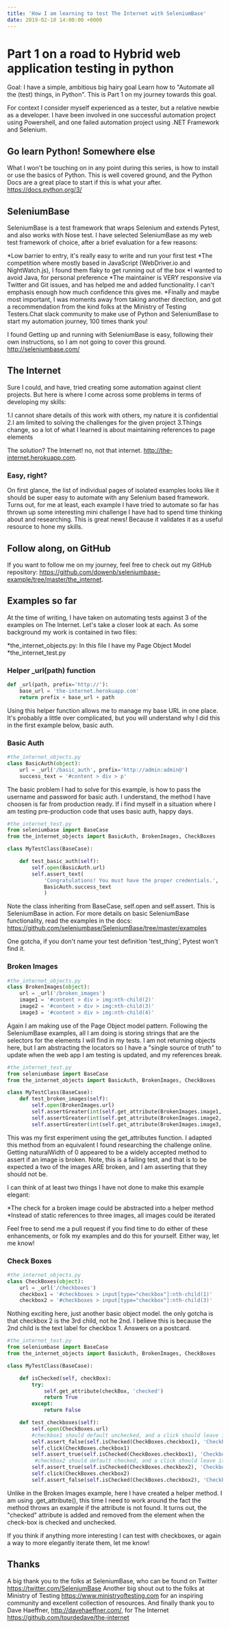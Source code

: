 ```yaml
---
title: 'How I am learning to test The Internet with SeleniumBase'
date: 2019-02-10 14:00:00 +0000
---
```


# Part 1 on a road to Hybrid web application testing in python

Goal: I have a simple, ambitious big hairy goal Learn how to "Automate all the (test) things, in Python". This is Part 1 on my journey towards this goal.

For context I consider myself experienced as a tester, but a relative newbie as a developer. I have been involved in one successful automation project using Powershell, and one failed automation project using .NET Framework and Selenium.

## Go learn Python! Somewhere else

What I won't be touching on in any point during this series, is how to install or use the basics of Python. This is well covered ground, and the Python Docs are a great place to start if this is what your after. <https://docs.python.org/3/>

## SeleniumBase

SeleniumBase is a test framework that wraps Selenium and extends Pytest, and also works with Nose test. I have selected SeleniumBase as my web test framework of choice, after a brief evaluation for a few reasons:

*Low barrier to entry, it's really easy to write and run your first test
*The competition where mostly based in JavaScript (WebDriver.io and NightWatch.js), I found them flaky to get running out of the box
*I wanted to avoid Java, for personal preference
*The maintainer is VERY responsive via Twitter and Git issues, and has helped me and added functionality. I can't emphasis enough how much confidence this gives me.
*Finally and maybe most important, I was moments away from taking another direction, and got a recommendation from the kind folks at the Ministry of Testing Testers.Chat slack community to make use of Python and SeleniumBase to start my automation journey, 100 times thank you!

I found Getting up and running with SeleniumBase is easy, following their own instructions, so I am not going to cover this ground. <http://seleniumbase.com/>

## The Internet

Sure I could, and have, tried creating some automation against client projects. But here is where I come across some problems in terms of developing my skills:

1.I cannot share details of this work with others, my nature it is confidential
2.I am limited to solving the challenges for the given project
3.Things change, so a lot of what I learned is about maintaining references to page elements

The solution? The Internet! no, not that internet. <http://the-internet.herokuapp.com>.

### Easy, right?

On first glance, the list of individual pages of isolated examples looks like it should be super easy to automate with any Selenium based framework. Turns out, for me at least, each example I have tried to automate so far has thrown up some interesting mini challenge I have had to spend time thinking about and researching. This is great news! Because it validates it as a useful resource to hone my skills.

## Follow along, on GitHub

If you want to follow me on my journey, feel free to check out my GitHub repository: <https://github.com/dowenb/seleniumbase-example/tree/master/the_internet>.

## Examples so far

At the time of writing, I have taken on automating tests against 3 of the examples on The Internet. Let's take a closer look at each. As some background my work is contained in two files:

*the_internet_objects.py: In this file I have my Page Object Model
*the_internet_test.py

### Helper _url(path) function

~~~Python
def _url(path, prefix='http://'):
    base_url = 'the-internet.herokuapp.com'
    return prefix + base_url + path
~~~

Using this helper function allows me to manage my base URL in one place. It's probably a little over complicated, but you will understand why I did this in the first example below, basic auth.

### Basic Auth

~~~Python
#the_internet_objects.py
class BasicAuth(object):
    url = _url('/basic_auth', prefix='http://admin:admin@')
    success_text = '#content > div > p'
~~~

The basic problem I had to solve for this example, is how to pass the username and password for basic auth. I understand, the method I have choosen is far from production ready. If i find myself in a situation where I am testing pre-production code that uses basic auth, happy days.

~~~Python
#the_internet_test.py
from seleniumbase import BaseCase
from the_internet_objects import BasicAuth, BrokenImages, CheckBoxes

class MyTestClass(BaseCase):

    def test_basic_auth(self):
        self.open(BasicAuth.url)
        self.assert_text(
            'Congratulations! You must have the proper credentials.',
            BasicAuth.success_text
            )
~~~

Note the class inheriting from BaseCase, self.open and self.assert. This is SeleniumBase in action. For more details on basic SeleniumBase functionality, read the examples in the docs: <https://github.com/seleniumbase/SeleniumBase/tree/master/examples>

One gotcha, if you don't name your test definition 'test_thing', Pytest won't find it.

### Broken Images

~~~Python
#the_internet_objects.py
class BrokenImages(object):
    url = _url('/broken_images')
    image1 = '#content > div > img:nth-child(2)'
    image2 = '#content > div > img:nth-child(3)'
    image3 = '#content > div > img:nth-child(4)'
~~~

Again I am making use of the Page Object model pattern. Following the SeleniumBase examples, all I am doing is storing strings that are the selectors for the elements I will find in my tests. I am not returning objects here, but I am abstracting the locators so I have a "single source of truth" to update when the web app I am testing is updated, and my references break.

~~~Python
#the_internet_test.py
from seleniumbase import BaseCase
from the_internet_objects import BasicAuth, BrokenImages, CheckBoxes

class MyTestClass(BaseCase):
    def test_broken_images(self):
        self.open(BrokenImages.url)
        self.assertGreater(int(self.get_attribute(BrokenImages.image1, 'naturalWidth')), 0)
        self.assertGreater(int(self.get_attribute(BrokenImages.image2, 'naturalWidth')), 0)
        self.assertGreater(int(self.get_attribute(BrokenImages.image3, 'naturalWidth')), 0)
~~~

This was my first experiment using the get_attributes function. I adapted this method from an equivalent I found researching the challenge online. Getting naturalWidth of 0 appeared to be a widely accepted method to assert if an image is broken. Note, this is a failing test, and that is to be expected a two of the images ARE broken, and I am asserting that they should not be.

I can think of at least two things I have not done to make this example elegant:

*The check for a broken image could be abstracted into a helper method
*Instead of static references to three images, all images could be iterated

Feel free to send me a pull request if you find time to do either of these enhancements, or folk my examples and do this for yourself. Either way, let me know!

### Check Boxes

~~~Python
#the_internet_objects.py
class CheckBoxes(object):
    url = _url('/checkboxes')
    checkbox1 = '#checkboxes > input[type="checkbox"]:nth-child(1)'
    checkbox2 = '#checkboxes > input[type="checkbox"]:nth-child(3)'
~~~

Nothing exciting here, just another basic object model. the only gotcha is that checkbox 2 is the 3rd child, not he 2nd. I believe this is because the 2nd child is the text label for checkbox 1. Answers on a postcard.

~~~Python
#the_internet_test.py
from seleniumbase import BaseCase
from the_internet_objects import BasicAuth, BrokenImages, CheckBoxes

class MyTestClass(BaseCase):

    def isChecked(self, checkBox):
        try:
            self.get_attribute(checkBox, 'checked')
            return True
        except:
            return False

    def test_checkboxes(self):
        self.open(CheckBoxes.url)
        #checkbox1 should default unchecked, and a click should leave it checked
        self.assert_false(self.isChecked(CheckBoxes.checkbox1), 'Checkbox1 should be unchecked')
        self.click(CheckBoxes.checkbox1)
        self.assert_true(self.isChecked(CheckBoxes.checkbox1), 'Checkbox1 should be unchecked')
         #checkbox2 should default checked, and a click should leave it unchecked
        self.assert_true(self.isChecked(CheckBoxes.checkbox2), 'Checkbox2 should be checked')
        self.click(CheckBoxes.checkbox2)
        self.assert_false(self.isChecked(CheckBoxes.checkbox2), 'Checkbox2 should be unchecked')
~~~

Unlike in the Broken Images example, here I have created a helper method. I am using .get_attribute(), this time I need to work around the fact the method throws an example if the attribute is not found. It turns out, the "checked" attribute is added and removed from the element when the check-box is checked and unchecked.

If you think if anything more interesting I can test with checkboxes, or again a way to more elegantly iterate them, let me know!

## Thanks

A big thank you to the folks at SeleniumBase, who can be found on Twitter <https://twitter.com/SeleniumBase>
Another big shout out to the folks at Ministry of Testing <https://www.ministryoftesting.com> for an inspiring community and excellent collection of resources.
And finally thank you to Dave Haeffner, <http://davehaeffner.com/>, for The Internet <https://github.com/tourdedave/the-internet>